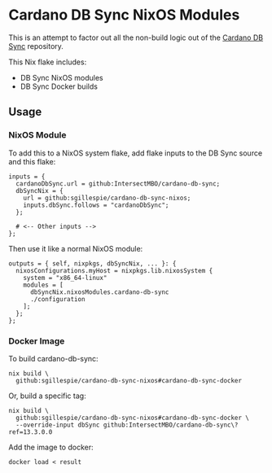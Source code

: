 # Cardano DB Sync NixOS Modules

This is an attempt to factor out all the non-build logic out of the [Cardano DB
Sync](https://github.com/IntersectMBO/cardano-db-sync) repository.

This Nix flake includes:

 * DB Sync NixOS modules
 * DB Sync Docker builds

## Usage

### NixOS Module

To add this to a NixOS system flake, add flake inputs to the DB Sync source and this flake:

    inputs = {
      cardanoDbSync.url = github:IntersectMBO/cardano-db-sync;
      dbSyncNix = {
        url = github:sgillespie/cardano-db-sync-nixos;
        inputs.dbSync.follows = "cardanoDbSync";
      };

      # <-- Other inputs -->
    };

Then use it like a normal NixOS module:

    outputs = { self, nixpkgs, dbSyncNix, ... }: {
      nixosConfigurations.myHost = nixpkgs.lib.nixosSystem {
        system = "x86_64-linux"
        modules = [
          dbSyncNix.nixosModules.cardano-db-sync
          ./configuration
        ];
      };
    };

### Docker Image

To build cardano-db-sync:

    nix build \
      github:sgillespie/cardano-db-sync-nixos#cardano-db-sync-docker

Or, build a specific tag:

    nix build \
      github:sgillespie/cardano-db-sync-nixos#cardano-db-sync-docker \
      --override-input dbSync github:IntersectMBO/cardano-db-sync\?ref=13.3.0.0

Add the image to docker:

    docker load < result
